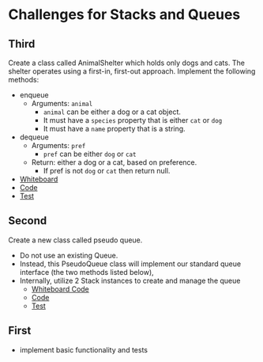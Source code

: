 # Challenges for Stacks and Queues


## Third
Create a class called AnimalShelter which holds only dogs and cats.
The shelter operates using a first-in, first-out approach.
Implement the following methods:
- enqueue
  - Arguments: `animal`
    - `animal` can be either a dog or a cat object.
    - It must have a `species` property that is either `cat` or `dog`
    - It must have a `name` property that is a string.
- dequeue
  - Arguments: `pref`
    - `pref` can be either `dog` or `cat`
  - Return: either a dog or a cat, based on preference.
    - If pref is not `dog` or `cat` then return null.
- [Whiteboard](https://projects.invisionapp.com/freehand/document/RtOUunpHB)
- [Code](ch12.js)
- [Test](__tests__/ch12.test.js)




## Second 
Create a new class called pseudo queue.
- Do not use an existing Queue.
- Instead, this PseudoQueue class will implement our standard queue interface (the two methods listed below),
- Internally, utilize 2 Stack instances to create and manage the queue
  - [Whiteboard Code](https://projects.invisionapp.com/freehand/document/RtOUunpHB)
  - [Code](ch11.js)
  - [Test](__tests__/ch11.test.js)

## First
- implement basic functionality and tests
